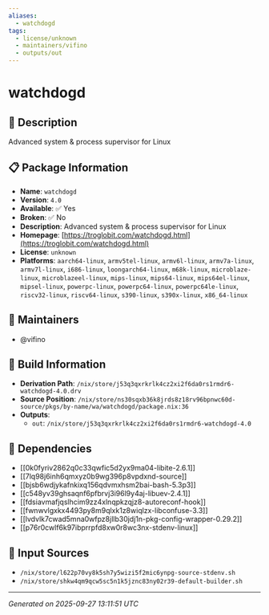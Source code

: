 ```yaml
---
aliases:
  - watchdogd
tags:
  - license/unknown
  - maintainers/vifino
  - outputs/out
---
```


# watchdogd

## 📝 Description

Advanced system & process supervisor for Linux

## 📋 Package Information

- **Name**: `watchdogd`
- **Version**: `4.0`
- **Available**: ✅ Yes
- **Broken**: ✅ No
- **Description**: Advanced system & process supervisor for Linux
- **Homepage**: [https://troglobit.com/watchdogd.html](https://troglobit.com/watchdogd.html)
- **License**: `unknown`
- **Platforms**: `aarch64-linux`, `armv5tel-linux`, `armv6l-linux`, `armv7a-linux`, `armv7l-linux`, `i686-linux`, `loongarch64-linux`, `m68k-linux`, `microblaze-linux`, `microblazeel-linux`, `mips-linux`, `mips64-linux`, `mips64el-linux`, `mipsel-linux`, `powerpc-linux`, `powerpc64-linux`, `powerpc64le-linux`, `riscv32-linux`, `riscv64-linux`, `s390-linux`, `s390x-linux`, `x86_64-linux`
## 👥 Maintainers

- @vifino


## 🔧 Build Information

- **Derivation Path**: `/nix/store/j53q3qxrkrlk4cz2xi2f6da0rs1rmdr6-watchdogd-4.0.drv`
- **Source Position**: `/nix/store/ns30sqxb36k8jrds8z18rv96bpnwc60d-source/pkgs/by-name/wa/watchdogd/package.nix:36`
- **Outputs**:
  - `out`:  `/nix/store/j53q3qxrkrlk4cz2xi2f6da0rs1rmdr6-watchdogd-4.0`

## 🔗 Dependencies

- [[0k0fyriv2862q0c33qwfic5d2yx9ma04-libite-2.6.1]]
- [[7lq98j6inh6qmxyz0b9wg396p8vpdxnd-source]]
- [[bjsb6wdjykafnkixq156qdvmxhsm2bai-bash-5.3p3]]
- [[c548yv39ghsaqnf6pfbrvj3i96l9y4aj-libuev-2.4.1]]
- [[fdsiavmafjqslhcim9zz4xlnqpkzqjz8-autoreconf-hook]]
- [[fwnwvlgxkx4493py8m9qlxk1z8wiqlzx-libconfuse-3.3]]
- [[lvdvlk7cwad5mna0wfpz8jllb30jdj1n-pkg-config-wrapper-0.29.2]]
- [[p76r0cwlf6k97ibprrpfd8xw0r8wc3nx-stdenv-linux]]

## 📁 Input Sources

- `/nix/store/l622p70vy8k5sh7y5wizi5f2mic6ynpg-source-stdenv.sh`
- `/nix/store/shkw4qm9qcw5sc5n1k5jznc83ny02r39-default-builder.sh`

---
*Generated on 2025-09-27 13:11:51 UTC*
